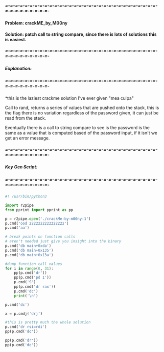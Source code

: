 ##### =-=-=-=-=-=-=-=-=-=-=-=-=-=-=-=-=-=-=-=-=-=-=-=-=-=-=-=-=-=-=-=-=-=-=-=-=-=-=-=-

#### Problem: crackME_by_M00ny
#### Solution: patch call to string compare, since there is lots of solutions this is easiest.

##### =-=-=-=-=-=-=-=-=-=-=-=-=-=-=-=-=-=-=-=-=-=-=-=-=-=-=-=-=-=-=-=-=-=-=-=-=-=-=-=-
##### Explanation:
##### =-=-=-=-=-=-=-=-=-=-=-=-=-=-=-=-=-=-=-=-=-=-=-=-=-=-=-=-=-=-=-=-=-=-=-=-=-=-=-=-
*this is the laziest crackme solution I've ever given "mea culpa"

Call to rand, returns a series of values that are pushed onto the stack, this is the flag there is no variation regardless of the password given, it can just be read from the stack.

Eventually there is a call to string compare to see is the password is the same as a value that is computed based of  the password input, if it isn't we get an error message.


##### =-=-=-=-=-=-=-=-=-=-=-=-=-=-=-=-=-=-=-=-=-=-=-=-=-=-=-=-=-=-=-=-=-=-=-=-=-=-=-=-
##### Key Gen Script:
##### =-=-=-=-=-=-=-=-=-=-=-=-=-=-=-=-=-=-=-=-=-=-=-=-=-=-=-=-=-=-=-=-=-=-=-=-=-=-=-=-
``` python
#! /usr/bin/python3

import r2pipe
from pprint import pprint as pp

p = r2pipe.open('./crackMe-by-m00ny-1')
p.cmd('ood 2222222222222222')
p.cmd('aa')

# break points on function calls
# aren't needed just give you insight into the binary
p.cmd('db main+0xda')
p.cmd('db main+0x135')
p.cmd('db main+0x13a')

#dump function call values
for i in range(0, 31):
    pp(p.cmd('dr'))
    pp(p.cmd('pd 1'))
    p.cmd('S')
    pp(p.cmd('dr rax'))
    p.cmd('dc')
    print('\n')

p.cmd('dc')

x = p.cmdj('drj')

#this is pretty much the whole solution
p.cmd('dr rsi=rdi')
pp(p.cmd('dc'))

pp(p.cmd('dr'))
pp(p.cmd('dc'))
```
